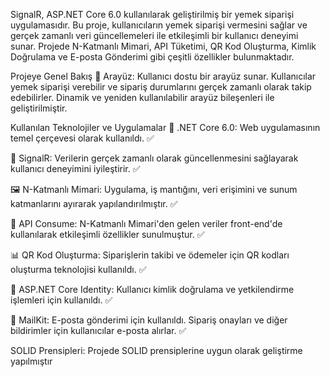 SignalR, ASP.NET Core 6.0 kullanılarak geliştirilmiş bir yemek siparişi uygulamasıdır. Bu proje, kullanıcıların yemek siparişi vermesini sağlar ve gerçek zamanlı veri güncellemeleri ile etkileşimli bir kullanıcı deneyimi sunar. Projede N-Katmanlı Mimari, API Tüketimi, QR Kod Oluşturma, Kimlik Doğrulama ve E-posta Gönderimi gibi çeşitli özellikler bulunmaktadır.

Projeye Genel Bakış
👤 Arayüz: Kullanıcı dostu bir arayüz sunar. Kullanıcılar yemek siparişi verebilir ve sipariş durumlarını gerçek zamanlı olarak takip edebilirler. Dinamik ve yeniden kullanılabilir arayüz bileşenleri ile geliştirilmiştir.

Kullanılan Teknolojiler ve Uygulamalar
🤖 .NET Core 6.0: Web uygulamasının temel çerçevesi olarak kullanıldı. ✅

🔄 SignalR: Verilerin gerçek zamanlı olarak güncellenmesini sağlayarak kullanıcı deneyimini iyileştirir. ✅

🖼️ N-Katmanlı Mimari: Uygulama, iş mantığını, veri erişimini ve sunum katmanlarını ayırarak yapılandırılmıştır. ✅

📡 API Consume: N-Katmanlı Mimari'den gelen veriler front-end'de kullanılarak etkileşimli özellikler sunulmuştur. ✅

📊 QR Kod Oluşturma: Siparişlerin takibi ve ödemeler için QR kodları oluşturma teknolojisi kullanıldı. ✅

🔐 ASP.NET Core Identity: Kullanıcı kimlik doğrulama ve yetkilendirme işlemleri için kullanıldı. ✅

📧 MailKit: E-posta gönderimi için kullanıldı. Sipariş onayları ve diğer bildirimler için kullanıcılar e-posta alırlar. ✅

SOLID Prensipleri: Projede SOLID prensiplerine uygun olarak geliştirme yapılmıştır

